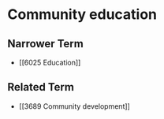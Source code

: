 # Community education  

## Narrower Term

- [[6025 Education]]  

## Related Term

- [[3689 Community development]]  

